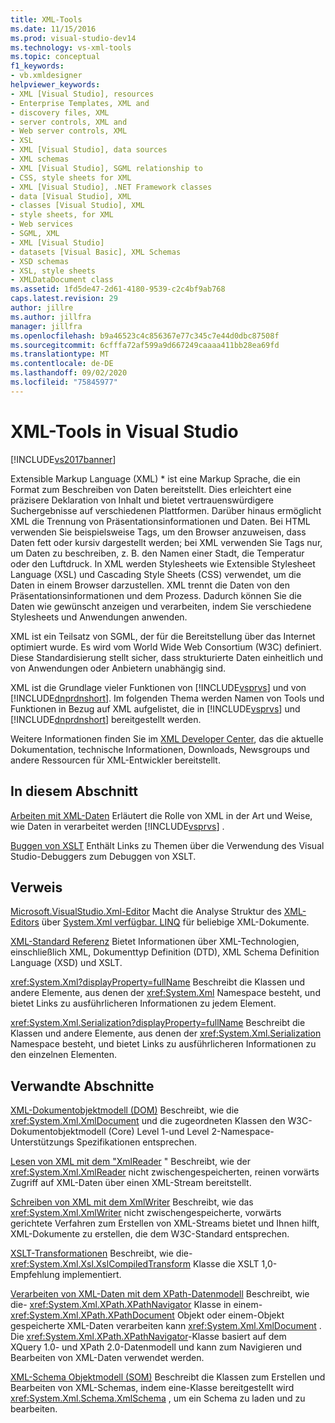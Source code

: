 ```yaml
---
title: XML-Tools
ms.date: 11/15/2016
ms.prod: visual-studio-dev14
ms.technology: vs-xml-tools
ms.topic: conceptual
f1_keywords:
- vb.xmldesigner
helpviewer_keywords:
- XML [Visual Studio], resources
- Enterprise Templates, XML and
- discovery files, XML
- server controls, XML and
- Web server controls, XML
- XSL
- XML [Visual Studio], data sources
- XML schemas
- XML [Visual Studio], SGML relationship to
- CSS, style sheets for XML
- XML [Visual Studio], .NET Framework classes
- data [Visual Studio], XML
- classes [Visual Studio], XML
- style sheets, for XML
- Web services
- SGML, XML
- XML [Visual Studio]
- datasets [Visual Basic], XML Schemas
- XSD schemas
- XSL, style sheets
- XMLDataDocument class
ms.assetid: 1fd5de47-2d61-4180-9539-c2c4bf9ab768
caps.latest.revision: 29
author: jillre
ms.author: jillfra
manager: jillfra
ms.openlocfilehash: b9a46523c4c856367e77c345c7e44d0dbc87508f
ms.sourcegitcommit: 6cfffa72af599a9d667249caaaa411bb28ea69fd
ms.translationtype: MT
ms.contentlocale: de-DE
ms.lasthandoff: 09/02/2020
ms.locfileid: "75845977"
---
```

# <a name="xml-tools-in-visual-studio"></a>XML-Tools in Visual Studio
[!INCLUDE[vs2017banner](../includes/vs2017banner.md)]

Extensible Markup Language (XML) * ist eine Markup Sprache, die ein Format zum Beschreiben von Daten bereitstellt. Dies erleichtert eine präzisere Deklaration von Inhalt und bietet vertrauenswürdigere Suchergebnisse auf verschiedenen Plattformen. Darüber hinaus ermöglicht XML die Trennung von Präsentationsinformationen und Daten. Bei HTML verwenden Sie beispielsweise Tags, um den Browser anzuweisen, dass Daten fett oder kursiv dargestellt werden; bei XML verwenden Sie Tags nur, um Daten zu beschreiben, z. B. den Namen einer Stadt, die Temperatur oder den Luftdruck. In XML werden Stylesheets wie Extensible Stylesheet Language (XSL) und Cascading Style Sheets (CSS) verwendet, um die Daten in einem Browser darzustellen. XML trennt die Daten von den Präsentationsinformationen und dem Prozess. Dadurch können Sie die Daten wie gewünscht anzeigen und verarbeiten, indem Sie verschiedene Stylesheets und Anwendungen anwenden.

 XML ist ein Teilsatz von SGML, der für die Bereitstellung über das Internet optimiert wurde. Es wird vom World Wide Web Consortium (W3C) definiert. Diese Standardisierung stellt sicher, dass strukturierte Daten einheitlich und von Anwendungen oder Anbietern unabhängig sind.

 XML ist die Grundlage vieler Funktionen von [!INCLUDE[vsprvs](../includes/vsprvs-md.md)] und von [!INCLUDE[dnprdnshort](../includes/dnprdnshort-md.md)]. Im folgenden Thema werden Namen von Tools und Funktionen in Bezug auf XML aufgelistet, die in [!INCLUDE[vsprvs](../includes/vsprvs-md.md)] und [!INCLUDE[dnprdnshort](../includes/dnprdnshort-md.md)] bereitgestellt werden.

 Weitere Informationen finden Sie im [XML Developer Center](https://msdn.microsoft.com/data/bb190600.aspx), das die aktuelle Dokumentation, technische Informationen, Downloads, Newsgroups und andere Ressourcen für XML-Entwickler bereitstellt.

## <a name="in-this-section"></a>In diesem Abschnitt
 [Arbeiten mit XML-Daten](../xml-tools/working-with-xml-data.md) Erläutert die Rolle von XML in der Art und Weise, wie Daten in verarbeitet werden [!INCLUDE[vsprvs](../includes/vsprvs-md.md)] .

 [Buggen von XSLT](../xml-tools/debugging-xslt.md) Enthält Links zu Themen über die Verwendung des Visual Studio-Debuggers zum Debuggen von XSLT.

## <a name="reference"></a>Verweis
 [Microsoft.VisualStudio.Xml-Editor](https://msdn.microsoft.com/library/microsoft.visualstudio.xmleditor.aspx) Macht die Analyse Struktur des [XML-Editors](https://msdn.microsoft.com/library/ms255810.aspx) über [System.Xml verfügbar. LINQ](https://msdn.microsoft.com/library/system.xml.linq.aspx) für beliebige XML-Dokumente.

 [XML-Standard Referenz](https://msdn.microsoft.com/79c78508-c9d0-423a-a00f-672e855de401) Bietet Informationen über XML-Technologien, einschließlich XML, Dokumenttyp Definition (DTD), XML Schema Definition Language (XSD) und XSLT.

 <xref:System.Xml?displayProperty=fullName> Beschreibt die Klassen und andere Elemente, aus denen der <xref:System.Xml> Namespace besteht, und bietet Links zu ausführlicheren Informationen zu jedem Element.

 <xref:System.Xml.Serialization?displayProperty=fullName> Beschreibt die Klassen und andere Elemente, aus denen der <xref:System.Xml.Serialization> Namespace besteht, und bietet Links zu ausführlicheren Informationen zu den einzelnen Elementen.

## <a name="related-sections"></a>Verwandte Abschnitte
 [XML-Dokumentobjektmodell (DOM)](https://msdn.microsoft.com/library/b5e52844-4820-47c0-a61d-de2da33e9f54) Beschreibt, wie die <xref:System.Xml.XmlDocument> und die zugeordneten Klassen den W3C-Dokumentobjektmodell (Core) Level 1-und Level 2-Namespace-Unterstützungs Spezifikationen entsprechen.

 [Lesen von XML mit dem "XmlReader](https://msdn.microsoft.com/3029834c-a27e-4331-b7aa-711924062182) " Beschreibt, wie der <xref:System.Xml.XmlReader> nicht zwischengespeicherten, reinen vorwärts Zugriff auf XML-Daten über einen XML-Stream bereitstellt.

 [Schreiben von XML mit dem XmlWriter](https://msdn.microsoft.com/ea41f72c-e1d3-4e0a-ab0f-f0eb1c27ab86) Beschreibt, wie das <xref:System.Xml.XmlWriter> nicht zwischengespeicherte, vorwärts gerichtete Verfahren zum Erstellen von XML-Streams bietet und Ihnen hilft, XML-Dokumente zu erstellen, die dem W3C-Standard entsprechen.

 [XSLT-Transformationen](https://msdn.microsoft.com/library/202f8820-224c-494f-b61e-cd127eac6e03) Beschreibt, wie die- <xref:System.Xml.Xsl.XslCompiledTransform> Klasse die XSLT 1,0-Empfehlung implementiert.

 [Verarbeiten von XML-Daten mit dem XPath-Datenmodell](https://msdn.microsoft.com/library/536c6fce-1453-4654-9c72-bca54d47e081) Beschreibt, wie die- <xref:System.Xml.XPath.XPathNavigator> Klasse in einem- <xref:System.Xml.XPath.XPathDocument> Objekt oder einem-Objekt gespeicherte XML-Daten verarbeiten kann <xref:System.Xml.XmlDocument> . Die <xref:System.Xml.XPath.XPathNavigator>-Klasse basiert auf dem XQuery 1.0- und XPath 2.0-Datenmodell und kann zum Navigieren und Bearbeiten von XML-Daten verwendet werden.

 [XML-Schema Objektmodell (SOM)](https://msdn.microsoft.com/library/a897a599-ffd1-43f9-8807-e58c8a7194cd) Beschreibt die Klassen zum Erstellen und Bearbeiten von XML-Schemas, indem eine-Klasse bereitgestellt wird <xref:System.Xml.Schema.XmlSchema> , um ein Schema zu laden und zu bearbeiten.
